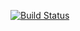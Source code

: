 [![Build Status](https://travis-ci.com/RamonOga/job4j_threads.svg?branch=master)](https://travis-ci.com/RamonOga/threads)
